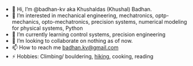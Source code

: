 - 👋 Hi, I’m @badhan-kv aka Khushaldas (Khushal) Badhan.
- 👀 I’m interested in mechanical engineering, mechatronics, optp-mechanics, opto-mechatronics, precision systems, numerical modeling for physical systems, Python
- 🌱 I’m currently learning control systems, precision engineering
- 💞️ I’m looking to collaborate on nothing as of now.
- 📫 How to reach me badhan.kv@gmail.com
- ⚡ Hobbies: Climbing/ bouldering, [hiking](https://bit.ly/46XzDR8), cooking, reading

<!---
badhan-kv/badhan-kv is a ✨ special ✨ repository because its `README.md` (this file) appears on your GitHub profile.
You can click the Preview link to take a look at your changes.
--->
